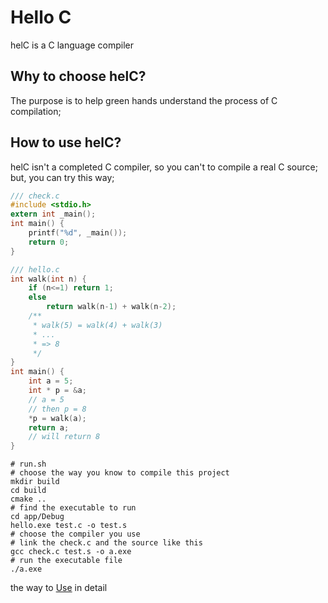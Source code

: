 # Hello C
helC is a C language compiler 
## Why to choose helC?
The purpose is to help green hands understand the process of C compilation; 
## How to use helC?
helC isn't a completed C compiler, so you can't to compile a real C source;
but, you can try this way;
``` C
/// check.c
#include <stdio.h>
extern int _main();
int main() {
    printf("%d", _main());
    return 0;
}
```
``` C
/// hello.c
int walk(int n) {
    if (n<=1) return 1;
    else
        return walk(n-1) + walk(n-2);
    /**
     * walk(5) = walk(4) + walk(3)
     * ...
     * => 8
     */
}
int main() {
    int a = 5;
    int * p = &a;
    // a = 5
    // then p = 8
    *p = walk(a);
    return a;
    // will return 8
}
```
``` shell
# run.sh
# choose the way you know to compile this project
mkdir build
cd build
cmake ..
# find the executable to run
cd app/Debug
hello.exe test.c -o test.s
# choose the compiler you use
# link the check.c and the source like this
gcc check.c test.s -o a.exe
# run the executable file
./a.exe
```
the way to [Use](docs/HowToUse.md "See the way to use") in detail 
